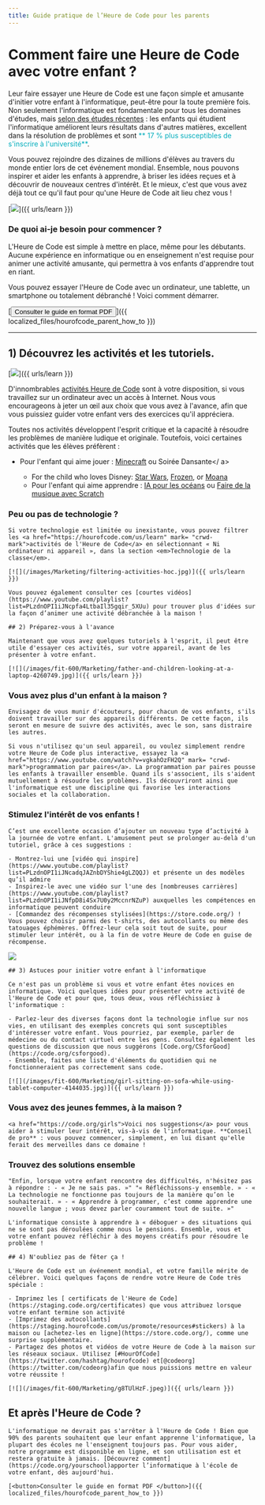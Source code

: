 ```yaml
---
title: Guide pratique de l’Heure de Code pour les parents
---
```


# Comment faire une Heure de Code avec votre enfant ? 

Leur faire essayer une Heure de Code est une façon simple et amusante d'initier votre enfant à l'informatique, peut-être pour la toute première fois. Non seulement l'informatique est fondamentale pour tous les domaines d'études, mais [selon des études récentes](https://medium.com/@codeorg/cs-helps-students-outperform-in-school-college-and-workplace-66dd64a69536) : les enfants qui étudient l'informatique améliorent leurs résultats dans d'autres matières, excellent dans la résolution de problèmes et sont <font color = "00adbc">** 17 % plus susceptibles de s'inscrire à l'université**</font>. 

Vous pouvez rejoindre des dizaines de millions d'élèves au travers du monde entier lors de cet événement mondial. Ensemble, nous pouvons inspirer et aider les enfants à apprendre, à briser les idées reçues et à découvrir de nouveaux centres d'intérêt. Et le mieux, c'est que vous avez déjà tout ce qu'il faut pour qu'une Heure de Code ait lieu chez vous !

[![](/images/fit-600/Marketing/mother-helping-her-daughter-use-a-laptop-4260325.jpg)]({{ urls/learn }})

<h3>De quoi ai-je besoin pour commencer ?</h3>

L'Heure de Code est simple à mettre en place, même pour les débutants. Aucune expérience en informatique ou en enseignement n'est requise pour animer une activité amusante, qui permettra à vos enfants d'apprendre tout en riant.

Vous pouvez essayer l'Heure de Code avec un ordinateur, une tablette, un smartphone ou totalement débranché ! Voici comment démarrer. 

[<button>Consulter le guide en format PDF </button>]({{ localized_files/hourofcode_parent_how_to }})

* * *

## 1) Découvrez les activités et les tutoriels.

[![](/images/tutorials.png)]({{ urls/learn }})

D'innombrables [activités Heure de Code](https://hourofcode.com/us/learn) sont à votre disposition, si vous travaillez sur un ordinateur avec un accès à Internet. Nous vous encourageons à jeter un œil aux choix que vous avez à l'avance, afin que vous puissiez guider votre enfant vers des exercices qu'il appréciera.

Toutes nos activités développent l'esprit critique et la capacité à résoudre les problèmes de manière ludique et originale. Toutefois, voici certaines activités que les élèves préfèrent :

- Pour l'enfant qui aime jouer : [Minecraft](https://code.org/minecraft) ou Soirée Dansante</ a> </li> 
    
    - For the child who loves Disney: [Star Wars](https://code.org/starwars), [Frozen](https://studio.code.org/s/frozen/lessons/1/levels/1), or [Moana](https://partners.disney.com/hour-of-code?cds&cmp=vanity%7Cnatural%7Cus%7Cmoanahoc%7C)
    - Pour l'enfant qui aime apprendre : [IA pour les océans](https://code.org/oceans) ou <a href = "https://scratch.mit.edu/projects/editor /? tutorial = music & utm_source = codeorg ">Faire de la musique avec Scratch</a> </ul>

<h3>Peu ou pas de technologie ?</h3>

    
    Si votre technologie est limitée ou inexistante, vous pouvez filtrer les <a href="https://hourofcode.com/us/learn" mark= "crwd-mark">activités de l'Heure de Code</a> en sélectionnant « Ni ordinateur ni appareil », dans la section <em>Technologie de la classe</em>. 
    
    [![](/images/Marketing/filtering-activities-hoc.jpg)]({{ urls/learn }})
    
    Vous pouvez également consulter ces [courtes vidéos](https://www.youtube.com/playlist?list=PLzdnOPI1iJNcpfa4LtbaIl35gqir_5XUu) pour trouver plus d'idées sur la façon d’animer une activité débranchée à la maison ! 
    
    ## 2) Préparez-vous à l'avance
    
    Maintenant que vous avez quelques tutoriels à l'esprit, il peut être utile d'essayer ces activités, sur votre appareil, avant de les présenter à votre enfant.
    
    [![](/images/fit-600/Marketing/father-and-children-looking-at-a-laptop-4260749.jpg)]({{ urls/learn }})

<h3>Vous avez plus d'un enfant à la maison ?</h3>

    
    Envisagez de vous munir d'écouteurs, pour chacun de vos enfants, s'ils doivent travailler sur des appareils différents. De cette façon, ils seront en mesure de suivre des activités, avec le son, sans distraire les autres. 
    
    Si vous n'utilisez qu'un seul appareil, ou voulez simplement rendre votre Heure de Code plus interactive, essayez la <a href="https://www.youtube.com/watch?v=vgkahOzFH2Q" mark= "crwd-mark">programmation par paires</a>. La programmation par paires pousse les enfants à travailler ensemble. Quand ils s'associent, ils s'aident mutuellement à résoudre les problèmes. Ils découvriront ainsi que l'informatique est une discipline qui favorise les interactions sociales et la collaboration.

<h3>Stimulez l'intérêt de vos enfants ! </h3>

    
    C’est une excellente occasion d’ajouter un nouveau type d’activité à la journée de votre enfant. L'amusement peut se prolonger au-delà d'un tutoriel, grâce à ces suggestions : 
    
    - Montrez-lui une [vidéo qui inspire](https://www.youtube.com/playlist?list=PLzdnOPI1iJNcadqJAZnbDYShie4gLZQQJ) et présente un des modèles qu’il admire 
    - Inspirez-le avec une vidéo sur l'une des [nombreuses carrières](https://www.youtube.com/playlist?list=PLzdnOPI1iJNfpD8i4Sx7U0y2MccnrNZuP) auxquelles les compétences en informatique peuvent conduire  
    - [Commandez des récompenses stylisées](https://store.code.org/) ! Vous pouvez choisir parmi des t-shirts, des autocollants ou même des tatouages éphémères. Offrez-leur cela soit tout de suite, pour stimuler leur intérêt, ou à la fin de votre Heure de Code en guise de récompense. 
    
    

<a href="https://store.code.org/" target="_blank"><img src="/images/fit-500/Marketing/hourofcodestore.jpg"></a>

    
    ## 3) Astuces pour initier votre enfant à l'informatique
    
    Ce n'est pas un problème si vous et votre enfant êtes novices en informatique. Voici quelques idées pour présenter votre activité de l'Heure de Code et pour que, tous deux, vous réfléchissiez à l'informatique : 
    
    - Parlez-leur des diverses façons dont la technologie influe sur nos vies, en utilisant des exemples concrets qui sont susceptibles d'intéresser votre enfant. Vous pourriez, par exemple, parler de médecine ou du contact virtuel entre les gens. Consultez également les questions de discussion que nous suggérons [Code.org/CSforGood](https://code.org/csforgood). 
    - Ensemble, faites une liste d'éléments du quotidien qui ne fonctionneraient pas correctement sans code. 
    
    [![](/images/fit-600/Marketing/girl-sitting-on-sofa-while-using-tablet-computer-4144035.jpg)]({{ urls/learn }})

<h3>Vous avez des jeunes femmes, à la maison ?
</h3>

    
    <a href="https://code.org/girls">Voici nos suggestions</a> pour vous aider à stimuler leur intérêt, vis-à-vis de l'informatique. **Conseil de pro** : vous pouvez commencer, simplement, en lui disant qu'elle ferait des merveilles dans ce domaine ! 

<h3>Trouvez des solutions ensemble</h3>

    
    "Enfin, lorsque votre enfant rencontre des difficultés, n'hésitez pas à répondre : - « Je ne sais pas. »" "« Réfléchissons-y ensemble. » - « La technologie ne fonctionne pas toujours de la manière qu’on le souhaiterait. » - « Apprendre à programmer, c’est comme apprendre une nouvelle langue ; vous devez parler couramment tout de suite. »" 
    
    L'informatique consiste à apprendre à « déboguer » des situations qui ne se sont pas déroulées comme nous le pensions. Ensemble, vous et votre enfant pouvez réfléchir à des moyens créatifs pour résoudre le problème ! 
    
    ## 4) N'oubliez pas de fêter ça !
    
    L'Heure de Code est un événement mondial, et votre famille mérite de célébrer. Voici quelques façons de rendre votre Heure de Code très spéciale : 
    
    - Imprimez les [ certificats de l'Heure de Code](https://staging.code.org/certificates) que vous attribuez lorsque votre enfant termine son activité 
    - [Imprimez des autocollants](https://staging.hourofcode.com/us/promote/resources#stickers) à la maison ou [achetez-les en ligne](https://store.code.org/), comme une surprise supplémentaire. 
    - Partagez des photos et vidéos de votre Heure de Code à la maison sur les réseaux sociaux. Utilisez [#HourOfCode](https://twitter.com/hashtag/hourofcode) et[@codeorg](https://twitter.com/codeorg)afin que nous puissions mettre en valeur votre réussite !
    
    [![](/images/fit-600/Marketing/g8TUlHzF.jpeg)]({{ urls/learn }})

<h2>Et après l'Heure de Code ?</h2>

    
    L'informatique ne devrait pas s'arrêter à l'Heure de Code ! Bien que 90% des parents souhaitent que leur enfant apprenne l'informatique, la plupart des écoles ne l'enseignent toujours pas. Pour vous aider, notre programme est disponible en ligne, et son utilisation est et restera gratuite à jamais. [Découvrez comment](https://code.org/yourschool)apporter l’informatique à l'école de votre enfant, dès aujourd'hui. 
    
    [<button>Consulter le guide en format PDF </button>]({{ localized_files/hourofcode_parent_how_to }})